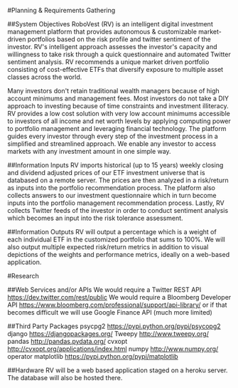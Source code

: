 #Planning & Requirements Gathering

##System Objectives
RoboVest (RV) is an intelligent digital investment management platform that provides autonomous & customizable market-driven portfolios based on the risk profile and twitter sentiment of the investor.  RV's intelligent approach assesses the investor's capacity and willingness to take risk through a quick questionnaire and automated Twitter sentiment analysis. RV recommends a unique market driven portfolio consisting of cost-effective ETFs that diversify exposure to multiple asset classes across the world.

Many investors don't retain traditional wealth managers because of high account minimums and management fees. Most investors do not take a DIY approach to investing because of time constraints and investment illiteracy. RV provides a low cost solution with very low account minimums accessible to investors of all income and net worth levels by applying computing power to portfolio management and leveraging financial technology. The platform guides every investor through every step of the investment process in a simplified and streamlined approach. We enable any investor to access markets with any investment amount in one simple way.

##Information Inputs
RV imports historical (up to 15 years) weekly closing and dividend adjusted prices of our ETF investment universe that is databased on a remote server. The prices are then analyzed in a risk/return as inputs into the portfolio recommendation process. The platform also collects answers to our investment questionnaire which in turn become inputs into the portfolio management recommendation process. Lastly, RV collects Twitter feeds of the investor in order to conduct sentiment analysis which becomes an input into the risk tolerance assessment.

##Information Outputs
RV will output a percentage which is a weight of each individual ETF in the customized portfolio that sums to 100%.  We will also output multiple expected risk/return metrics in addition to visual depictions of the weights and performance metrics, ideally on a web-based application.

#Research

##Web Services and/or APIs
We would require a Twitter REST API https://dev.twitter.com/rest/public
We would require a Bloomberg Developer API https://www.bloomberg.com/professional/support/api-library/ or if that becomes difficult we will use Google Finance API (much more limited)

##Third Party Packages
psycpg2 https://pypi.python.org/pypi/psycopg2
django  https://djangopackages.org/
Tweepy  http://www.tweepy.org/
pandas  http://pandas.pydata.org/
cvxopt http://cvxopt.org/applications/index.html
numpy http://www.numpy.org/
operator
matplotlib https://pypi.python.org/pypi/matplotlib

##Hardware
RV will be a web based application staged on a heroku server.  The database will also be hosted there.
